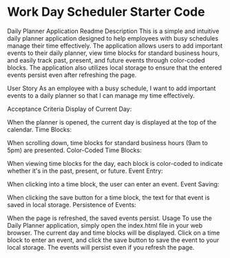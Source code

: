 # Work Day Scheduler Starter Code
Daily Planner Application Readme
Description
This is a simple and intuitive daily planner application designed to help employees with busy schedules manage their time effectively. The application allows users to add important events to their daily planner, view time blocks for standard business hours, and easily track past, present, and future events through color-coded blocks. The application also utilizes local storage to ensure that the entered events persist even after refreshing the page.

User Story
As an employee with a busy schedule, I want to add important events to a daily planner so that I can manage my time effectively.

Acceptance Criteria
Display of Current Day:

When the planner is opened, the current day is displayed at the top of the calendar.
Time Blocks:

When scrolling down, time blocks for standard business hours (9am to 5pm) are presented.
Color-Coded Time Blocks:

When viewing time blocks for the day, each block is color-coded to indicate whether it's in the past, present, or future.
Event Entry:

When clicking into a time block, the user can enter an event.
Event Saving:

When clicking the save button for a time block, the text for that event is saved in local storage.
Persistence of Events:

When the page is refreshed, the saved events persist.
Usage
To use the Daily Planner application, simply open the index.html file in your web browser. The current day and time blocks will be displayed. Click on a time block to enter an event, and click the save button to save the event to your local storage. The events will persist even if you refresh the page.